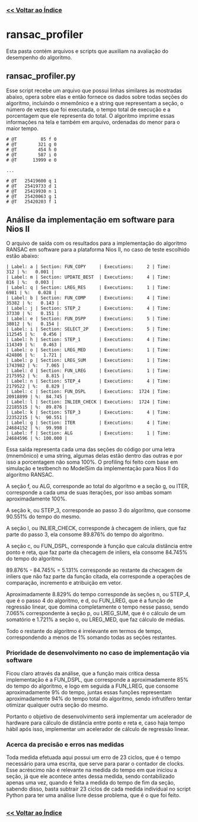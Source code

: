 ### [<< Voltar ao Índice](https://github.com/gsimoes00/engg57-ransac)
##

# ransac_profiler

Esta pasta contém arquivos e scripts que auxiliam na avaliação do desempenho do algoritmo.

## ransac_profiler.py

Esse script recebe um arquivo que possui linhas similares às mostradas abaixo, opera sobre elas e então fornece os dados sobre todas seções do algoritmo, incluindo o mnemônico e a string que representam a seção, o número de vezes que foi executada, o tempo total de execução e a porcentagem que ele representa do total. O algoritmo imprime essas informações na tela e também em arquivo, ordenadas do menor para o maior tempo.

```
# @T         85 f 0
# @T        321 g 0
# @T        454 h 0
# @T        587 i 0
# @T      13999 e 0

...

# @T   25419600 q 1
# @T   25419733 d 1
# @T   25419930 n 1
# @T   25420063 g 1
# @T   25420203 f 1
```

## Análise da implementação em software para Nios II

O arquivo de saída com os resultados para a implementação do algoritmo RANSAC em software para a plataforma Nios II, no caso de teste escolhido estão abaixo:

```
| Label: a | Section: FUN_COPY     | Executions:     2 | Time:       312 | %:   0.001 |
| Label: m | Section: UPDATE_BEST  | Executions:     4 | Time:       816 | %:   0.003 |
| Label: q | Section: LREG_RES     | Executions:     1 | Time:      6981 | %:   0.028 |
| Label: b | Section: FUN_COMP     | Executions:     4 | Time:     35382 | %:   0.143 |
| Label: j | Section: STEP_2       | Executions:     4 | Time:     37330 | %:   0.151 |
| Label: e | Section: FUN_DSPP     | Executions:     5 | Time:     38012 | %:   0.154 |
| Label: i | Section: SELECT_2P    | Executions:     5 | Time:    112545 | %:   0.456 |
| Label: h | Section: STEP_1       | Executions:     4 | Time:    114349 | %:   0.463 |
| Label: o | Section: LREG_MED     | Executions:     1 | Time:    424806 | %:   1.721 |
| Label: p | Section: LREG_SUM     | Executions:     1 | Time:   1743982 | %:   7.065 |
| Label: d | Section: FUN_LREG     | Executions:     1 | Time:   2175952 | %:   8.815 |
| Label: n | Section: STEP_4       | Executions:     4 | Time:   2179522 | %:   8.829 |
| Label: c | Section: FUN_DSPL     | Executions:  1724 | Time:  20918899 | %:  84.745 |
| Label: l | Section: INLIER_CHECK | Executions:  1724 | Time:  22185515 | %:  89.876 |
| Label: k | Section: STEP_3       | Executions:     4 | Time:  22352215 | %:  90.551 |
| Label: g | Section: ITER         | Executions:     4 | Time:  24684152 | %:  99.998 |
| Label: f | Section: ALG          | Executions:     1 | Time:  24684596 | %: 100.000 |
```

Essa saída representa cada uma das seções do código por uma letra (mnemônico) e uma string, algumas delas estão dentro das outras e por isso a porcentagem não soma 100%. O profiling foi feito com base em simulação e testbench no ModelSim da implementação para Nios II do algoritmo RANSAC.

A seção f, ou ALG, corresponde ao total do algoritmo e a seção g, ou ITER, corresponde a cada uma de suas iterações, por isso ambas somam aproximadamente 100%.

A seção k, ou STEP_3, corresponde ao passo 3 do algoritmo, que consome 90.551% do tempo do mesmo.

A seção l, ou INLIER_CHECK, corresponde à checagem de inliers, que faz parte do passo 3, ela consome 89.876% do tempo do algoritmo.

A seção c, ou FUN_DSPL, corresponde à função que calcula distância entre ponto e reta, que faz parte da checagem de inliers, ela consome 84.745% do tempo do algoritmo.

89.876% - 84.745% = 5.131% corresponde ao restante da checagem de inliers que não faz parte da função citada, ela corresponde a operações de comparação, incremento e atribuição em vetor.

Aproximadamente 8.829% do tempo corresponde às seções n, ou STEP_4, que é o passo 4 do algoritmo, e d, ou FUN_LREG, que é a função de regressão linear, que domina completamente o tempo nesse passo, sendo 7.065% correspondente à seção p, ou LREG_SUM, que é o cálculo de um somatório e 1.721% a seção o, ou LREG_MED, que faz cálculo de médias.

Todo o restante do algoritmo é irrelevante em termos de tempo, correspondendo a menos de 1% somando todas as seções restantes.

### Prioridade de desenvolvimento no caso de implementação via software

Ficou claro através da análise, que a função mais crítica dessa implementação é a FUN_DSPL, que corresponde a aproximadamente 85% do tempo do algoritmo, e logo em seguida a FUN_LREG, que consome aproximadamente 9% do tempo, juntas essas funções representam aproximadamente 94% do tempo total do algoritmo, sendo infrutífero tentar otimizar qualquer outra seção do mesmo. 

Portanto o objetivo de desenvolvimento será implementar um acelerador de hardware para cálculo de distância entre ponto e reta e, caso haja tempo hábil após isso, implementar um acelerador de cálculo de regressão linear.

### Acerca da precisão e erros nas medidas

Toda medida efetuada aqui possui um erro de 23 ciclos, que é o tempo necessário para uma escrita, que serve para parar o contador de clocks. Esse acréscimo não é relevante na medida do tempo em que iniciou a seção, já que ele acontece antes dessa medida, sendo contabilizado apenas uma vez, quando é feita a medida do tempo de fim da seção, sabendo disso, basta subtrair 23 ciclos de cada medida individual no script Python para ter uma análise livre desse problema, que é o que foi feito.

##
### [<< Voltar ao Índice](https://github.com/gsimoes00/engg57-ransac)
##